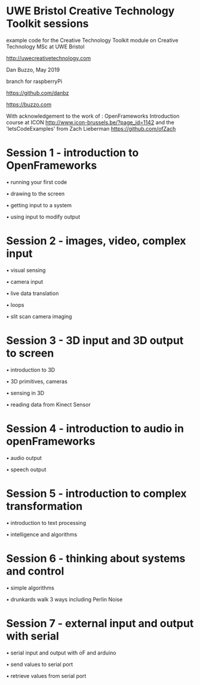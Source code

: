 # UWE Bristol Creative Technology Toolkit sessions

example code for the Creative Technology Toolkit module on Creative Technology MSc at UWE Bristol

http://uwecreativetechnology.com

Dan Buzzo, May 2019

branch for raspberryPi

https://github.com/danbz

https://buzzo.com

With acknowledgement to the work of :
OpenFrameworks Introduction course at ICON http://www.icon-brussels.be/?page_id=1142
and
the 'letsCodeExamples' from Zach Lieberman https://github.com/ofZach

# Session 1 - introduction to OpenFrameworks

• running your first code

• drawing to the screen

• getting input to a system

• using input to modify output

# Session 2 - images, video, complex input

• visual sensing

• camera input

• live data translation

• loops

• slit scan camera imaging


# Session 3 - 3D input and 3D output to screen

• introduction to 3D

• 3D primitives, cameras

• sensing in 3D

• reading data from Kinect Sensor

# Session 4 - introduction to audio in openFrameworks

• audio output

• speech output

# Session 5 - introduction to complex transformation

• introduction to text processing

• intelligence and algorithms

# Session 6 - thinking about systems and control

• simple algorithms

• drunkards walk 3 ways including Perlin Noise

# Session 7 - external input and output with serial

• serial input and output with oF and arduino

• send values to serial port

• retrieve values from serial port
